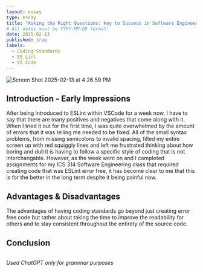 ```yaml
---
layout: essay
type: essay
title: "Asking the Right Questions: Key to Success in Software Engineering"
# All dates must be YYYY-MM-DD format!
date: 2025-02-13
published: true
labels:
  - Coding Standards
  - ES Lint
  - VS Code
---
```

![Screen Shot 2025-02-13 at 4 26 59 PM](https://github.com/user-attachments/assets/ba1b67eb-3e31-4844-866a-50195f64ae98)


## Introduction - Early Impressions
After being introduced to ESLint within VSCode for a week now, I have to say that there are many positives and negatives that come along with it. When I tried it out for the first time, I was quite overwhelmed by the amount of errors that it was telling me needed to be fixed. All of the small syntax problems, from missing semicolons to invalid spacing, filled my entire screen up with red squiggly lines and left me frustrated thinking about how boring and dull it is having to follow a specific style of coding that is not interchangable. However, as the week went on and I completed assignments for my ICS 314 Software Engineering class that required creating code that was ESLint error free, it has become clear to me that this is for the better in the long term despite it being painful now.

## Advantages & Disadvantages
The advantages of having coding standards go beyond just creating error free code but rather about taking the time to improve the readability for others and to stay consistent throughout the entirety of the source code. 


## Conclusion



```
```

*Used ChatGPT only for grammar purposes*

